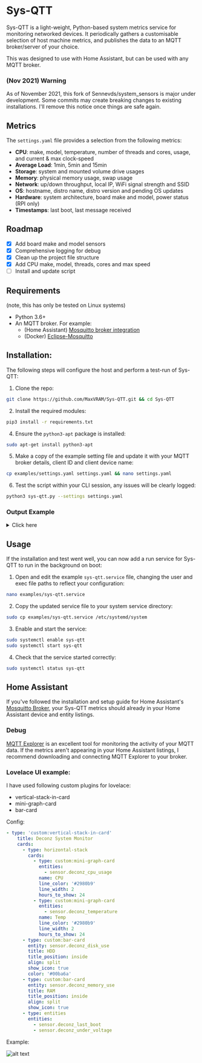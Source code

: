 # Sys-QTT
Sys-QTT is a light-weight, Python-based system metrics service for monitoring networked devices. It periodically gathers a customisable selection of host machine metrics, and publishes the data to an MQTT broker/server of your choice.

This was designed to use with Home Assistant, but can be used with any MQTT broker.

### (Nov 2021) Warning
As of November 2021, this fork of Sennevds/system_sensors is major under development.
Some commits may create breaking changes to existing installations.
I'll remove this notice once things are safe again.

## Metrics
The `settings.yaml` file provides a selection from the following metrics:
- **CPU**: make, model, temperature, number of threads and cores, usage, and current & max clock-speed
- **Average Load**: 1min, 5min and 15min
- **Storage**: system and mounted volume drive usages
- **Memory**: physical memory usage, swap usage
- **Network**: up/down throughput, local IP, WiFi signal strength and SSID
- **OS**: hostname, distro name, distro version and pending OS updates
- **Hardware**: system architecture, board make and model, power status (RPI only)
- **Timestamps**: last boot, last message received

## Roadmap
- [x] Add board make and model sensors
- [x] Comprehensive logging for debug
- [x] Clean up the project file structure
- [x] Add CPU make, model, threads, cores and max speed
- [ ] Install and update script

## Requirements
(note, this has only be tested on Linux systems)
- Python 3.6+
- An MQTT broker. For example:
   - (Home Assistant) [Mosquitto broker integration](https://github.com/home-assistant/addons/blob/master/mosquitto/DOCS.md)
   - (Docker) [Eclipse-Mosquitto](https://hub.docker.com/_/eclipse-mosquitto)

## Installation:
The following steps will configure the host and perform a test-run of Sys-QTT:

1. Clone the repo:
```bash
git clone https://github.com/MaxVRAM/Sys-QTT.git && cd Sys-QTT
```
2. Install the required modules:
```bash
pip3 install -r requirements.txt
```
4. Ensure the `python3-apt` package is installed:
```bash
sudo apt-get install python3-apt
```
5. Make a copy of the example setting file and update it with your MQTT broker details, client ID and client device name:
```bash
cp examples/settings.yaml settings.yaml && nano settings.yaml
```
6. Test the script within your CLI session, any issues will be clearly logged:
```bash
python3 sys-qtt.py --settings settings.yaml
```

### Output Example

<details><summary>Click here</summary>
<p>
   
```
System Sensors starting...

[•] Importing settings...
    [✓] Local configuration complete.
[•] Attempting to reach MQTT broker at 192.168.20.5 on port 1883...
    [✓] MQTT broker responded.
    [•] Publishing sensor configurations...
        [✓] board_make: Micro-Star International Co., Ltd.
        [✓] board_model: MPG X570 GAMING PLUS (MS-7C37)
        [✓] temperature: 51.8
        [✓] cpu_make: AuthenticAMD
        [✓] cpu_model: AMD Ryzen 5 3600X 6-Core Processor
        [✓] cpu_threads: 12
        [✓] cpu_cores: 6
        [✓] cpu_max_speed: 4408.5928
        [✓] cpu_speed: 2200.000
        [✓] cpu_usage: 20.0
        [✓] load_1m: 1.29
        [✓] load_5m: 1.47
        [✓] load_15m: 1.58
        [✓] memory_use: 25.2
        [✓] swap_usage: 0.0
        [✓] hostname: maxvram-desktop
        [✓] ip: 192.168.70.20
        [✓] os: Ubuntu 20.04.3 LTS
        [✓] arch: x86_64
        [✓] updates: 0
        [✓] net_tx: 17.62
        [✓] net_rx: 0.00
        [✓] last_boot: 2021-11-01T10:21:05+11:00
        [✓] last_message: 2021-11-01T16:33:53.297987+11:00
        [✓] disk_use: 43.3
        [✓] disk_use_storage: 35.9
    [✓] 26 sensor configs sent to MQTT broker.
[•] Establishing MQTT connection loop...
    [✓] Success!
    [i] Updated desktop client on broker with online status.
[•] Adding sensor update job on 30 second schedule...
    [✓] [Every 30 seconds do update_sensors() (last run: [never], next run: 2021-11-01 16:35:47)]

[✓] Sys-QTT running on Desktop

[•] Sending sensor payload...
    [✓] 26 sensor updates sent to MQTT broker.
    [•] 30 seconds until next update...
```
</p>
</details>

## Usage
If the installation and test went well, you can now add a run service for Sys-QTT to run in the background on boot:

1. Open and edit the example `sys-qtt.service` file, changing the user and exec file paths to reflect your configuration:
```bash
nano examples/sys-qtt.service
```
2. Copy the updated service file to your system service directory:
```bash
sudo cp examples/sys-qtt.service /etc/systemd/system
```
3. Enable and start the service:
```bash
sudo systemctl enable sys-qtt
sudo systemctl start sys-qtt
```
4. Check that the service started correctly:
```bash
sudo systemctl status sys-qtt
```

## Home Assistant
If you've followed the installation and setup guide for Home Assistant's [Mosquitto Broker](https://github.com/home-assistant/addons/blob/master/mosquitto/DOCS.md), your Sys-QTT metrics should already in your Home Assistant device and entity listings.

### Debug
[MQTT Explorer](http://mqtt-explorer.com/) is an excellent tool for monitoring the activity of your MQTT data.
If the metrics aren't appearing in your Home Assistant listings, I recommend downloading and connecting MQTT Explorer to your broker.

### Lovelace UI example:
I have used following custom plugins for lovelace:
- vertical-stack-in-card
- mini-graph-card
- bar-card

Config:
```yaml
- type: 'custom:vertical-stack-in-card'
    title: Deconz System Monitor
    cards:
      - type: horizontal-stack
        cards:
          - type: custom:mini-graph-card
            entities:
              - sensor.deconz_cpu_usage
            name: CPU
            line_color: '#2980b9'
            line_width: 2
            hours_to_show: 24
          - type: custom:mini-graph-card
            entities:
              - sensor.deconz_temperature
            name: Temp
            line_color: '#2980b9'
            line_width: 2
            hours_to_show: 24
      - type: custom:bar-card
        entity: sensor.deconz_disk_use
        title: HDD
        title_position: inside
        align: split
        show_icon: true
        color: '#00ba6a'
      - type: custom:bar-card
        entity: sensor.deconz_memory_use
        title: RAM
        title_position: inside
        align: split
        show_icon: true
      - type: entities
        entities:
          - sensor.deconz_last_boot
          - sensor.deconz_under_voltage
```

Example:

![alt text](images/example.png?raw=true "Example")

